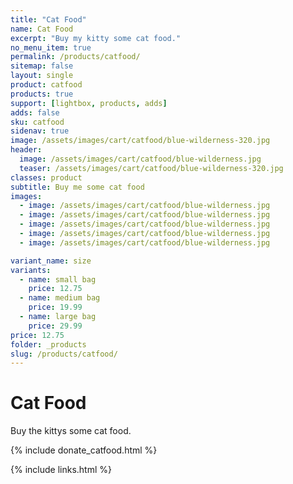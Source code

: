 ```yaml
---
title: "Cat Food"
name: Cat Food
excerpt: "Buy my kitty some cat food."
no_menu_item: true
permalink: /products/catfood/
sitemap: false
layout: single
product: catfood
products: true
support: [lightbox, products, adds]
adds: false
sku: catfood
sidenav: true
image: /assets/images/cart/catfood/blue-wilderness-320.jpg
header:
  image: /assets/images/cart/catfood/blue-wilderness.jpg
  teaser: /assets/images/cart/catfood/blue-wilderness-320.jpg
classes: product
subtitle: Buy me some cat food
images:
  - image: /assets/images/cart/catfood/blue-wilderness.jpg
  - image: /assets/images/cart/catfood/blue-wilderness.jpg
  - image: /assets/images/cart/catfood/blue-wilderness.jpg
  - image: /assets/images/cart/catfood/blue-wilderness.jpg
  - image: /assets/images/cart/catfood/blue-wilderness.jpg

variant_name: size
variants:
  - name: small bag
    price: 12.75
  - name: medium bag
    price: 19.99
  - name: large bag
    price: 29.99
price: 12.75
folder: _products
slug: /products/catfood/
---
```


# Cat Food

Buy the kittys some cat food.

{% include donate_catfood.html %}

{% include links.html %}